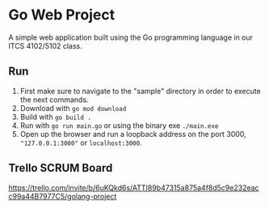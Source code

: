 # Go Web Project
A simple web application built using the Go programming language in our ITCS 4102/5102 class.

## Run
1. First make sure to navigate to the "sample" directory in order to execute the next commands. 
2. Download with `go mod download`
3. Build with `go build .`
4. Run with `go run main.go` or using the binary exe `./main.exe`
5. Open up the browser and run a loopback address on the port 3000, `"127.0.0.1:3000"` or `localhost:3000`.  

## Trello SCRUM Board
https://trello.com/invite/b/6uKQkd6s/ATTI89b47315a875a4f8d5c9e232eacc99a44B7977C5/golang-project


 
